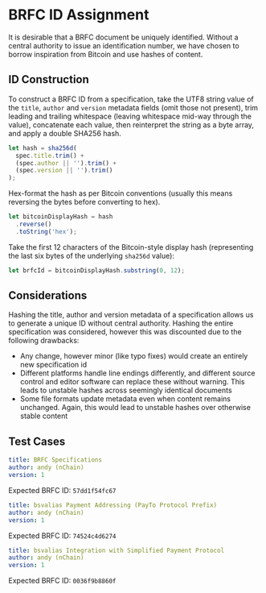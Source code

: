 # BRFC ID Assignment

It is desirable that a BRFC document be uniquely identified. Without a central authority to issue an identification number, we have chosen to borrow inspiration from Bitcoin and use hashes of content.

## ID Construction

To construct a BRFC ID from a specification, take the UTF8 string value of the `title`, `author` and `version` metadata fields (omit those not present), trim leading and trailing whitespace (leaving whitespace mid-way through the value), concatenate each value, then reinterpret the string as a byte array, and apply a double SHA256 hash.

```js
let hash = sha256d(
  spec.title.trim() +
  (spec.author || '').trim() +
  (spec.version || '').trim()
);
```

Hex-format the hash as per Bitcoin conventions (usually this means reversing the bytes before converting to hex).

```js
let bitcoinDisplayHash = hash
  .reverse()
  .toString('hex');
```

Take the first 12 characters of the Bitcoin-style display hash (representing the last six bytes of the underlying `sha256d` value):

```js
let brfcId = bitcoinDisplayHash.substring(0, 12);
```

## Considerations

Hashing the title, author and version metadata of a specification allows us to generate a unique ID without central authority. Hashing the entire specification was considered, however this was discounted due to the following drawbacks:

* Any change, however minor (like typo fixes) would create an entirely new specification id
* Different platforms handle line endings differently, and different source control and editor software can replace these without warning. This leads to unstable hashes across seemingly identical documents
* Some file formats update metadata even when content remains unchanged. Again, this would lead to unstable hashes over otherwise stable content

## Test Cases

```yaml
title: BRFC Specifications
author: andy (nChain)
version: 1
```

Expected BRFC ID: `57dd1f54fc67`

```yaml
title: bsvalias Payment Addressing (PayTo Protocol Prefix)
author: andy (nChain)
version: 1
```

Expected BRFC ID: `74524c4d6274`

```yaml
title: bsvalias Integration with Simplified Payment Protocol
author: andy (nChain)
version: 1
```

Expected BRFC ID: `0036f9b8860f`
